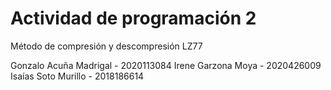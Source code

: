 # Actividad de programación 2

Método de compresión y descompresión LZ77

Gonzalo Acuña Madrigal - 2020113084
Irene Garzona Moya - 2020426009
Isaías Soto Murillo - 2018186614
